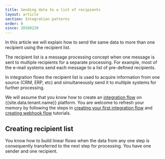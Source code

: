 ```yaml
---
title: Sending data to a list of recipients
layout: article
section: Integration patterns
order: 0
since: 20180220
---
```


In this article we will explain how to send the same data to more than one recipient using the recipient list.

The recipient list is a message processing concept when one message is sent to multiple recipients for a separate processing. For example, most of the e-mail systems send each message to a list of pre-defined recipients.

In integration flows the recipient list is used to acquire information from one source (CRM, ERP, etc) and simultaneously send it to multiple systems for further processing.

We will assume that you know how to create an [integration flow](/getting-started/integration-flow) on {{site.data.tenant.name}} platform. You are welcome to refresh your memory by following the steps in [creating your first integration flow](/getting-started/first-flow) and [creating webhook flow](/getting-started/webhook-flow) tutorials.

## Creating recipient list

You know how to build linear flows when the data from any one step is consequently transferred to the next step for processing. You have one sender and one recipient.
